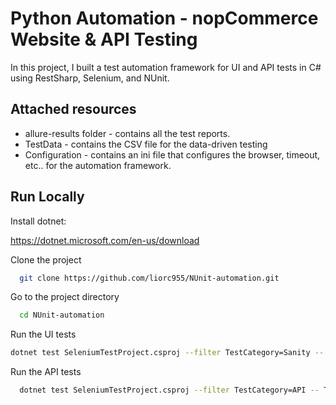 
# Python Automation - nopCommerce Website & API Testing

In this project, I built a test automation framework for UI and API tests in C# using RestSharp, Selenium, and NUnit.



## Attached resources
- allure-results folder - contains all the test reports.
- TestData - contains the CSV file for the data-driven testing
- Configuration - contains an ini file that configures the browser, timeout, etc.. for the automation framework.


## Run Locally

Install dotnet:

https://dotnet.microsoft.com/en-us/download

Clone the project

```bash
  git clone https://github.com/liorc955/NUnit-automation.git
```

Go to the project directory

```bash
  cd NUnit-automation
```


Run the UI tests

```bash
dotnet test SeleniumTestProject.csproj --filter TestCategory=Sanity -- TestRunParameters.Parameter(name=\"browserName\", value=\"chrome\") -- TestRunParameters.Parameter(name=\"platformName\", value=\"web\")
```
Run the API tests

```bash
  dotnet test SeleniumTestProject.csproj --filter TestCategory=API -- TestRunParameters.Parameter(name=\"platformName\", value=\"api\")
```